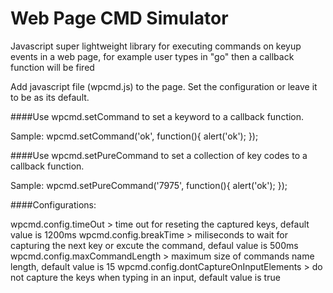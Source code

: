 Web Page CMD Simulator
===================

Javascript super lightweight library for executing commands on keyup events in a web page, for example user types in "go" then a callback function will be fired



Add javascript file (wpcmd.js) to the page.
Set the configuration or leave it to be as its default.

####Use wpcmd.setCommand to set a keyword to a callback function.

Sample:
wpcmd.setCommand('ok', function(){ alert('ok'); });

####Use wpcmd.setPureCommand to set a collection of key codes to a callback function.

Sample:
wpcmd.setPureCommand('7975', function(){ alert('ok'); });

####Configurations:

wpcmd.config.timeOut > time out for reseting the captured keys, default value is 1200ms
wpcmd.config.breakTime > miliseconds to wait for capturing the next key or excute the command, defaul value is 500ms
wpcmd.config.maxCommandLength > maximum size of commands name length, default value is 15
wpcmd.config.dontCaptureOnInputElements > do not capture the keys when typing in an input, default value is true
